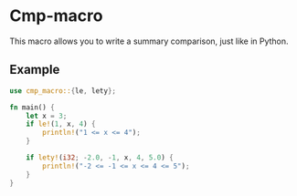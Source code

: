 # Cmp-macro

This macro allows you to write a summary comparison, just like in Python.

## Example

```rust
use cmp_macro::{le, lety};

fn main() {
    let x = 3;
    if le!(1, x, 4) {
        println!("1 <= x <= 4");
    }

    if lety!(i32; -2.0, -1, x, 4, 5.0) {
        println!("-2 <= -1 <= x <= 4 <= 5");
    }
}
```
